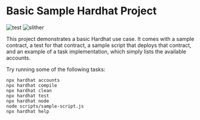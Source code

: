 # Basic Sample Hardhat Project

![test](https://github.com/chee-chyuan/erc20_contract/actions/workflows/test.yml/badge.svg) ![slither](https://github.com/chee-chyuan/erc20_contract/actions/workflows/slither.yml/badge.svg)


This project demonstrates a basic Hardhat use case. It comes with a sample contract, a test for that contract, a sample script that deploys that contract, and an example of a task implementation, which simply lists the available accounts.

Try running some of the following tasks:

```shell
npx hardhat accounts
npx hardhat compile
npx hardhat clean
npx hardhat test
npx hardhat node
node scripts/sample-script.js
npx hardhat help
```
